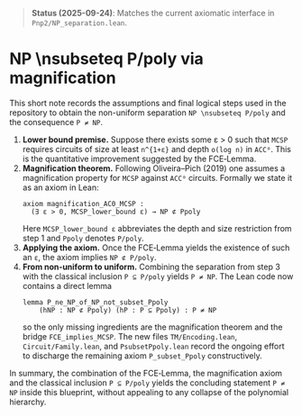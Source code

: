 > **Status (2025-09-24)**: Matches the current axiomatic interface in `Pnp2/NP_separation.lean`.
>
# NP \nsubseteq P/poly via magnification

This short note records the assumptions and final logical steps used in the repository to obtain the non-uniform separation `NP \nsubseteq P/poly` and the consequence `P ≠ NP`.

1. **Lower bound premise.** Suppose there exists some ε > 0 such that `MCSP` requires circuits of size at least `n^{1+ε}` and depth `o(log n)` in `ACC⁰`.
   This is the quantitative improvement suggested by the FCE‑Lemma.
2. **Magnification theorem.** Following Oliveira–Pich (2019) one assumes a magnification property for `MCSP` against `ACC⁰` circuits.  Formally we state it as an axiom in Lean:
   ```lean
   axiom magnification_AC0_MCSP :
     (∃ ε > 0, MCSP_lower_bound ε) → NP ⊄ Ppoly
   ```
   Here `MCSP_lower_bound ε` abbreviates the depth and size restriction from step 1 and `Ppoly` denotes `P/poly`.
3. **Applying the axiom.** Once the FCE‑Lemma yields the existence of such an `ε`, the axiom implies `NP ⊄ P/poly`.
4. **From non‑uniform to uniform.** Combining the separation from step 3 with the classical inclusion `P ⊆ P/poly` yields `P ≠ NP`.  The Lean code now contains a direct lemma
   ```lean
   lemma P_ne_NP_of_NP_not_subset_Ppoly
       (hNP : NP ⊄ Ppoly) (hP : P ⊆ Ppoly) : P ≠ NP
   ```
   so the only missing ingredients are the magnification theorem and the bridge `FCE_implies_MCSP`.  The new files `TM/Encoding.lean`, `Circuit/Family.lean`, and `PsubsetPpoly.lean` record the ongoing effort to discharge the remaining axiom `P_subset_Ppoly` constructively.

In summary, the combination of the FCE‑Lemma, the magnification axiom and the classical inclusion `P ⊆ P/poly` yields the concluding statement `P ≠ NP` inside this blueprint, without appealing to any collapse of the polynomial hierarchy.
